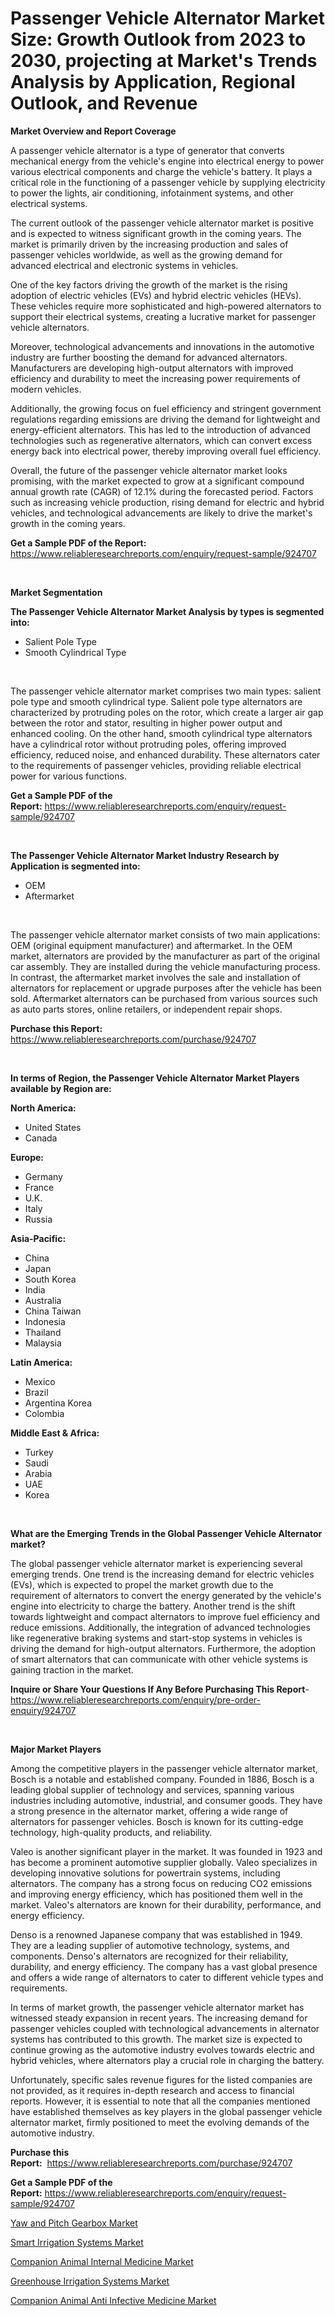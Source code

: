 <p><h1>Passenger Vehicle Alternator Market Size: Growth Outlook from 2023 to 2030, projecting at Market's Trends Analysis by Application, Regional Outlook, and Revenue</h1></p><p><strong>Market Overview and Report Coverage</strong></p>
<p><p>A passenger vehicle alternator is a type of generator that converts mechanical energy from the vehicle's engine into electrical energy to power various electrical components and charge the vehicle's battery. It plays a critical role in the functioning of a passenger vehicle by supplying electricity to power the lights, air conditioning, infotainment systems, and other electrical systems.</p><p>The current outlook of the passenger vehicle alternator market is positive and is expected to witness significant growth in the coming years. The market is primarily driven by the increasing production and sales of passenger vehicles worldwide, as well as the growing demand for advanced electrical and electronic systems in vehicles.</p><p>One of the key factors driving the growth of the market is the rising adoption of electric vehicles (EVs) and hybrid electric vehicles (HEVs). These vehicles require more sophisticated and high-powered alternators to support their electrical systems, creating a lucrative market for passenger vehicle alternators.</p><p>Moreover, technological advancements and innovations in the automotive industry are further boosting the demand for advanced alternators. Manufacturers are developing high-output alternators with improved efficiency and durability to meet the increasing power requirements of modern vehicles.</p><p>Additionally, the growing focus on fuel efficiency and stringent government regulations regarding emissions are driving the demand for lightweight and energy-efficient alternators. This has led to the introduction of advanced technologies such as regenerative alternators, which can convert excess energy back into electrical power, thereby improving overall fuel efficiency.</p><p>Overall, the future of the passenger vehicle alternator market looks promising, with the market expected to grow at a significant compound annual growth rate (CAGR) of 12.1% during the forecasted period. Factors such as increasing vehicle production, rising demand for electric and hybrid vehicles, and technological advancements are likely to drive the market's growth in the coming years.</p></p>
<p><strong>Get a Sample PDF of the Report:</strong> <a href="https://www.reliableresearchreports.com/enquiry/request-sample/924707">https://www.reliableresearchreports.com/enquiry/request-sample/924707</a></p>
<p>&nbsp;</p>
<p><strong>Market Segmentation</strong></p>
<p><strong>The Passenger Vehicle Alternator Market Analysis by types is segmented into:</strong></p>
<p><ul><li>Salient Pole Type</li><li>Smooth Cylindrical Type</li></ul></p>
<p>&nbsp;</p>
<p><p>The passenger vehicle alternator market comprises two main types: salient pole type and smooth cylindrical type. Salient pole type alternators are characterized by protruding poles on the rotor, which create a larger air gap between the rotor and stator, resulting in higher power output and enhanced cooling. On the other hand, smooth cylindrical type alternators have a cylindrical rotor without protruding poles, offering improved efficiency, reduced noise, and enhanced durability. These alternators cater to the requirements of passenger vehicles, providing reliable electrical power for various functions.</p></p>
<p><strong>Get a Sample PDF of the Report:</strong>&nbsp;<a href="https://www.reliableresearchreports.com/enquiry/request-sample/924707">https://www.reliableresearchreports.com/enquiry/request-sample/924707</a></p>
<p>&nbsp;</p>
<p><strong>The Passenger Vehicle Alternator Market Industry Research by Application is segmented into:</strong></p>
<p><ul><li>OEM</li><li>Aftermarket</li></ul></p>
<p>&nbsp;</p>
<p><p>The passenger vehicle alternator market consists of two main applications: OEM (original equipment manufacturer) and aftermarket. In the OEM market, alternators are provided by the manufacturer as part of the original car assembly. They are installed during the vehicle manufacturing process. In contrast, the aftermarket market involves the sale and installation of alternators for replacement or upgrade purposes after the vehicle has been sold. Aftermarket alternators can be purchased from various sources such as auto parts stores, online retailers, or independent repair shops.</p></p>
<p><strong>Purchase this Report:</strong>&nbsp; <a href="https://www.reliableresearchreports.com/purchase/924707">https://www.reliableresearchreports.com/purchase/924707</a></p>
<p>&nbsp;</p>
<p><strong>In terms of Region, the Passenger Vehicle Alternator Market Players available by Region are:</strong></p>
<p>
    <p> <strong> North America: </strong>
        <ul>
            <li>United States</li>
            <li>Canada</li>
        </ul>
        </p> 
    <p> <strong> Europe: </strong>
        <ul>
            <li>Germany</li>
            <li>France</li>
            <li>U.K.</li>
            <li>Italy</li>
            <li>Russia</li>
        </ul>
        </p> 
    <p> <strong> Asia-Pacific: </strong>
        <ul>
            <li>China</li>
            <li>Japan</li>
            <li>South Korea</li>
            <li>India</li>
            <li>Australia</li>
            <li>China Taiwan</li>
            <li>Indonesia</li>
            <li>Thailand</li>
            <li>Malaysia</li>
        </ul>
        </p> 
    <p> <strong> Latin America: </strong>
        <ul>
            <li>Mexico</li>
            <li>Brazil</li>
            <li>Argentina Korea</li>
            <li>Colombia</li>
        </ul>
        </p> 
    <p> <strong> Middle East & Africa: </strong>
        <ul>
            <li>Turkey</li>
            <li>Saudi</li>
            <li>Arabia</li>
            <li>UAE</li>
            <li>Korea</li>
        </ul>
    </p>
    </p>
<p>&nbsp;</p>
<p><strong>What are the Emerging Trends in the Global Passenger Vehicle Alternator market?</strong></p>
<p><p>The global passenger vehicle alternator market is experiencing several emerging trends. One trend is the increasing demand for electric vehicles (EVs), which is expected to propel the market growth due to the requirement of alternators to convert the energy generated by the vehicle's engine into electricity to charge the battery. Another trend is the shift towards lightweight and compact alternators to improve fuel efficiency and reduce emissions. Additionally, the integration of advanced technologies like regenerative braking systems and start-stop systems in vehicles is driving the demand for high-output alternators. Furthermore, the adoption of smart alternators that can communicate with other vehicle systems is gaining traction in the market.</p></p>
<p><strong>Inquire or Share Your Questions If Any Before Purchasing This Report</strong>- <a href="https://www.reliableresearchreports.com/enquiry/pre-order-enquiry/924707">https://www.reliableresearchreports.com/enquiry/pre-order-enquiry/924707</a></p>
<p>&nbsp;</p>
<p><strong>Major Market Players</strong></p>
<p><p>Among the competitive players in the passenger vehicle alternator market, Bosch is a notable and established company. Founded in 1886, Bosch is a leading global supplier of technology and services, spanning various industries including automotive, industrial, and consumer goods. They have a strong presence in the alternator market, offering a wide range of alternators for passenger vehicles. Bosch is known for its cutting-edge technology, high-quality products, and reliability.</p><p>Valeo is another significant player in the market. It was founded in 1923 and has become a prominent automotive supplier globally. Valeo specializes in developing innovative solutions for powertrain systems, including alternators. The company has a strong focus on reducing CO2 emissions and improving energy efficiency, which has positioned them well in the market. Valeo's alternators are known for their durability, performance, and energy efficiency.</p><p>Denso is a renowned Japanese company that was established in 1949. They are a leading supplier of automotive technology, systems, and components. Denso's alternators are recognized for their reliability, durability, and energy efficiency. The company has a vast global presence and offers a wide range of alternators to cater to different vehicle types and requirements.</p><p>In terms of market growth, the passenger vehicle alternator market has witnessed steady expansion in recent years. The increasing demand for passenger vehicles coupled with technological advancements in alternator systems has contributed to this growth. The market size is expected to continue growing as the automotive industry evolves towards electric and hybrid vehicles, where alternators play a crucial role in charging the battery.</p><p>Unfortunately, specific sales revenue figures for the listed companies are not provided, as it requires in-depth research and access to financial reports. However, it is essential to note that all the companies mentioned have established themselves as key players in the global passenger vehicle alternator market, firmly positioned to meet the evolving demands of the automotive industry.</p></p>
<p><strong>Purchase this Report:</strong>&nbsp;&nbsp;<a href="https://www.reliableresearchreports.com/purchase/924707">https://www.reliableresearchreports.com/purchase/924707</a></p>
<p></p>
<p><strong>Get a Sample PDF of the Report:</strong>&nbsp;<a href="https://www.reliableresearchreports.com/enquiry/request-sample/924707">https://www.reliableresearchreports.com/enquiry/request-sample/924707</a></p>
<p><p><a href="https://www.linkedin.com/pulse/yaw-pitch-gearbox-market-size-2023-2030-global-industrial-qlvnc/">Yaw and Pitch Gearbox Market</a></p><p><a href="https://medium.com/@lorenzmayer1995/smart-irrigation-systems-market-size-growth-forecast-2023-2030-fb5dd367adbd">Smart Irrigation Systems Market</a></p><p><a href="https://github.com/kholmovskayalyudmila/Market-Research-Report-List-1/blob/main/companion-animal-internal-medicine-market.md">Companion Animal Internal Medicine Market</a></p><p><a href="https://medium.com/@merrittrice2023/greenhouse-irrigation-systems-market-size-growth-forecast-2023-2030-0615fddba3a1">Greenhouse Irrigation Systems Market</a></p><p><a href="https://github.com/sofyaavrova/Market-Research-Report-List-1/blob/main/companion-animal-anti-infective-medicine-market.md">Companion Animal Anti Infective Medicine Market</a></p></p>